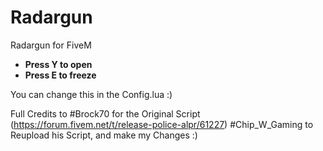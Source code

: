 # Radargun
Radargun for FiveM

- **Press Y to open**
- **Press E to freeze**

You can change this in the Config.lua :)


Full Credits to
#Brock70 for the Original Script (https://forum.fivem.net/t/release-police-alpr/61227)
#Chip_W_Gaming to Reupload his Script, and make my Changes :)
